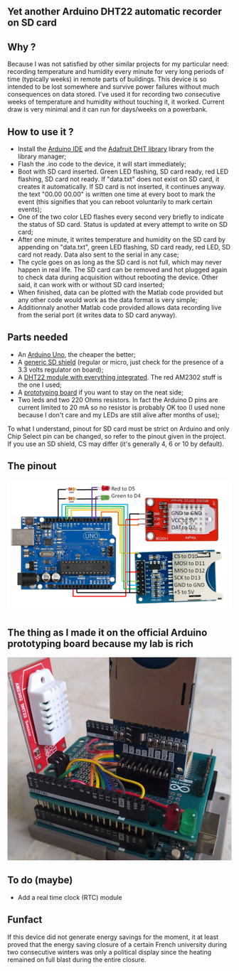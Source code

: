 ## Yet another Arduino DHT22 automatic recorder on SD card

## Why ?
Because I was not satisfied by other similar projects for my particular need: recording temperature and humidity every minute for very long periods of time (typically weeks) in remote parts of buildings. This device is so intended to be lost somewhere and survive power failures without much consequences on data stored. I've used it for recording two consecutive weeks of temperature and humidity without touching it, it worked. Current draw is very minimal and it can run for days/weeks on a powerbank.

## How to use it ?
- Install the [Arduino IDE](https://www.arduino.cc/en/software) and the [Adafruit DHT library](https://github.com/adafruit/DHT-sensor-library) library from the library manager;
- Flash the .ino code to the device, it will start immediately; 
- Boot with SD card inserted. Green LED flashing, SD card ready, red LED flashing, SD card not ready. If "data.txt" does not exist on SD card, it creates it automatically. If SD card is not inserted, it continues anyway. the text "00.00 00.00" is written one time at every boot to mark the event (this signifies that you can reboot voluntarily to mark certain events);
- One of the two color LED flashes every second very briefly to indicate the status of SD card. Status is updated at every attempt to write on SD card;
- After one minute, it writes temperature and humidity on the SD card by appending on "data.txt", green LED flashing, SD card ready, red LED, SD card not ready. Data also sent to the serial in any case;
- The cycle goes on as long as the SD card is not full, which may never happen in real life. The SD card can be removed and hot plugged again to check data during acquisition without rebooting the device. Other said, it can work with or without SD card inserted;
- When finished, data can be plotted with the Matlab code provided but any other code would work as the data format is very simple;
- Additionnaly another Matlab code provided allows data recording live from the serial port (it writes data to SD card anyway).
 
## Parts needed
- An [Arduino Uno](https://fr.aliexpress.com/item/1005006088733150.html), the cheaper the better;
- A [generic SD shield](https://fr.aliexpress.com/item/1005006005013220.html) (regular or micro, just check for the presence of a 3.3 volts regulator on board);
- A [DHT22 module with everything integrated](https://fr.aliexpress.com/item/1005005996195284.html). The red AM2302 stuff is the one I used;
- A [prototyping board](https://fr.aliexpress.com/item/1005005992632489.html) if you want to stay on the neat side;
- Two leds and two 220 Ohms resistors. In fact the Arduino D pins are current limited to 20 mA so no resistor is probably OK too (I used none because I don't care and my LEDs are still alive after months of use);

To what I understand, pinout for SD card must be strict on Arduino and only Chip Select pin can be changed, so refer to the pinout given in the project. If you use an SD shield, CS may differ (it's generally 4, 6 or 10 by default).
  
## The pinout
![](Pictures/Schematic_DHT22.png)

## The thing as I made it on the official Arduino prototyping board because my lab is rich
![](Pictures/Image_of_the_device.png)

## To do (maybe)
- Add a real time clock (RTC) module

## Funfact
If this device did not generate energy savings for the moment, it at least proved that the energy saving closure of a certain French university during two consecutive winters was only a political display since the heating remained on full blast during the entire closure.
